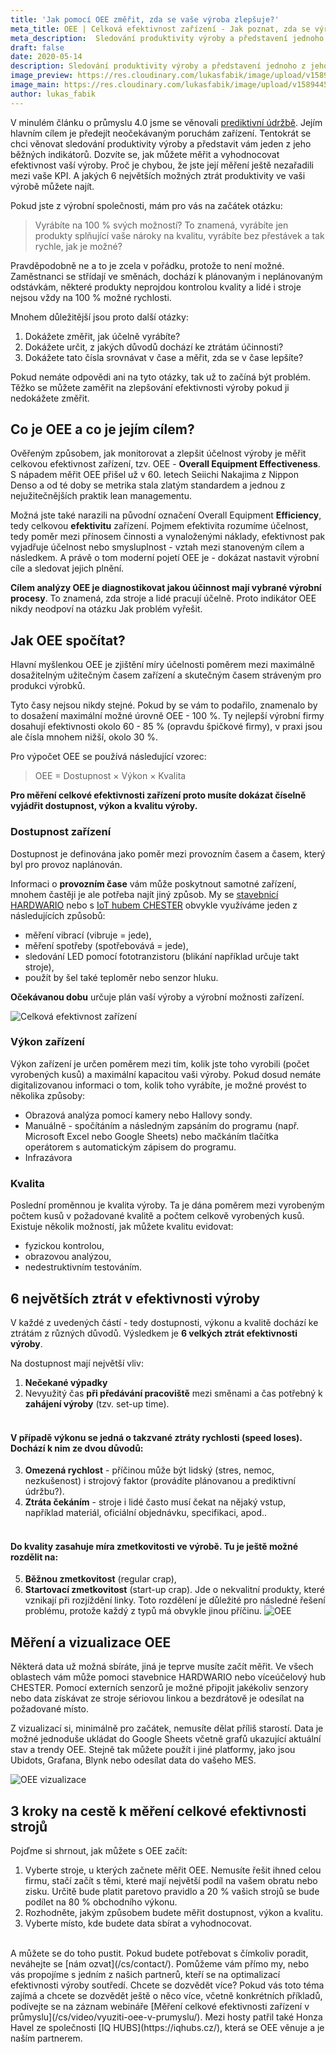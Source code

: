 ```yaml
---
title: 'Jak pomocí OEE změřit, zda se vaše výroba zlepšuje?'
meta_title: OEE | Celková efektivnost zařízení - Jak poznat, zda se výroba zlepšuje?
meta_description:  Sledování produktivity výroby a představení jednoho z jeho běžných indikátorů. Dozvíte se, jak můžete měřit a vyhodnocovat efektivnost vaší výroby. Proč je chybou, že jste její měření ještě nezařadili mezi vaše KPI.
draft: false
date: 2020-05-14
description: Sledování produktivity výroby a představení jednoho z jeho běžných indikátorů. Dozvíte se, jak můžete měřit a vyhodnocovat efektivnost vaší výroby. Proč je chybou, že jste její měření ještě nezařadili mezi vaše KPI.
image_preview: https://res.cloudinary.com/lukasfabik/image/upload/v1589445568/blog/2020-05-14-oee/oee-preview.jpg
image_main: https://res.cloudinary.com/lukasfabik/image/upload/v1589445642/blog/2020-05-14-oee/oee-main.jpg
author: lukas_fabik
---
```


V minulém článku o průmyslu 4.0 jsme se věnovali [prediktivní údržbě](/cs/blog/2020-03-05-predictive-maintenance/). Jejím hlavním cílem je předejít neočekávaným poruchám zařízení. Tentokrát se chci věnovat sledování produktivity výroby a představit vám jeden z jeho běžných indikátorů. Dozvíte se, jak můžete měřit a vyhodnocovat efektivnost vaší výroby. Proč je chybou, že jste její měření ještě nezařadili mezi vaše KPI. A jakých 6 největších možných ztrát produktivity ve vaši výrobě můžete najít.


Pokud jste z výrobní společnosti, mám pro vás na začátek otázku:

>Vyrábíte na 100 % svých možností? To znamená, vyrábíte jen produkty splňující vaše nároky na kvalitu, vyrábíte bez přestávek a tak rychle, jak je možné?

Pravděpodobně ne a to je zcela v pořádku, protože to není možné. Zaměstnanci se střídají ve směnách, dochází k plánovaným i neplánovaným odstávkám, některé produkty neprojdou kontrolou kvality a lidé i stroje nejsou vždy na 100 % možné rychlosti.

Mnohem důležitější jsou proto další otázky:

1. Dokážete změřit, jak účelně vyrábíte?
2. Dokážete určit, z jakých důvodů dochází ke ztrátám účinnosti?
3. Dokážete tato čísla srovnávat v čase a měřit, zda se v čase lepšíte?

Pokud nemáte odpovědi ani na tyto otázky, tak už to začíná být problém. Těžko se můžete zaměřit na zlepšování efektivnosti výroby pokud ji nedokážete změřit.

## Co je OEE a co je jejím cílem?

Ověřeným způsobem, jak monitorovat a zlepšit účelnost výroby je měřit celkovou efektivnost zařízení, tzv. OEE - **Overall Equipment Effectiveness**. S nápadem měřit OEE přišel už v 60. letech Seiichi Nakajima z Nippon Denso a od té doby se metrika stala zlatým standardem a jednou z nejužitečnějších praktik lean managementu.

Možná jste také narazili na původní označení Overall Equipment **Efficiency**, tedy celkovou **efektivitu** zařízení. Pojmem efektivita rozumíme účelnost, tedy poměr mezi přínosem činnosti a vynaloženými náklady, efektivnost pak vyjadřuje účelnost nebo smysluplnost - vztah mezi stanoveným cílem a následkem.  A právě o tom moderní pojetí OEE je - dokázat nastavit výrobní cíle a sledovat jejich plnění.

**Cílem analýzy OEE je diagnostikovat jakou účinnost mají vybrané výrobní procesy**. To znamená, zda stroje a lidé pracují účelně. Proto indikátor OEE nikdy neodpoví na otázku Jak problém vyřešit.

## Jak OEE spočítat?

Hlavní myšlenkou OEE je zjištění míry účelnosti poměrem mezi maximálně dosažitelným užitečným časem zařízení a skutečným časem stráveným pro produkci výrobků.

Tyto časy nejsou nikdy stejné. Pokud by se vám to podařilo, znamenalo by to dosažení maximální možné úrovně OEE - 100 %. Ty nejlepší výrobní firmy dosahují efektivnosti okolo 60 - 85 % (opravdu špičkové firmy), v praxi jsou ale čísla mnohem nižší, okolo 30 %.

Pro výpočet OEE se používá následující vzorec:

> OEE = Dostupnost × Výkon × Kvalita


**Pro měření celkové efektivnosti zařízení proto musíte dokázat číselně vyjádřit dostupnost, výkon a kvalitu výroby.**

### Dostupnost zařízení

Dostupnost je definována jako poměr mezi provozním časem a časem, který byl pro provoz naplánován.

Informaci o **provozním čase** vám může poskytnout samotné zařízení, mnohem častěji je ale potřeba najít jiný způsob. My se [stavebnicí HARDWARIO](/cs/kit/) nebo s [IoT hubem CHESTER](/cs/chester/) obvykle využíváme jeden z následujících způsobů:

* měření vibrací (vibruje = jede),
* měření spotřeby (spotřebovává = jede),
* sledování LED pomocí fototranzistoru (blikání například určuje takt stroje),
* použít by šel také teploměr nebo senzor hluku.

**Očekávanou dobu** určuje plán vaší výroby a výrobní možnosti zařízení.

![Celková efektivnost zařízení](https://res.cloudinary.com/lukasfabik/image/upload/v1589445453/blog/2020-05-14-oee/oee-photo.jpg)

### Výkon zařízení

Výkon zařízení je určen poměrem mezi tím, kolik jste toho vyrobili (počet vyrobených kusů) a maximální kapacitou vaši výroby. Pokud dosud nemáte digitalizovanou informaci o tom, kolik toho vyrábíte, je možné provést to několika způsoby:

* Obrazová analýza pomocí kamery nebo Hallovy sondy.
* Manuálně - spočítáním a následným zapsáním do programu (např. Microsoft Excel nebo Google Sheets) nebo mačkáním tlačítka operátorem s automatickým zápisem do programu.
* Infrazávora

### Kvalita

Poslední proměnnou je kvalita výroby. Ta je dána poměrem mezi vyrobeným počtem kusů v požadované kvalitě a počtem celkově vyrobených kusů. Existuje několik možností, jak můžete kvalitu evidovat:

* fyzickou kontrolou,
* obrazovou analýzou,
* nedestruktivním testováním.

## 6 největších ztrát v efektivnosti výroby

V každé z uvedených částí - tedy dostupnosti, výkonu a kvalitě dochází ke ztrátám z různých důvodů. Výsledkem je **6 velkých ztrát efektivnosti výroby**.

Na dostupnost mají největší vliv:

1. **Nečekané výpadky**
2. Nevyužitý čas **při předávání pracoviště** mezi směnami a čas potřebný k **zahájení výroby** (tzv. set-up time).

#### <br>V případě výkonu se jedná o takzvané ztráty rychlosti (speed loses). Dochází k nim ze dvou důvodů:

3. **Omezená rychlost** - příčinou může být lidský (stres, nemoc, nezkušenost) i strojový faktor (provádíte plánovanou a prediktivní údržbu?).
4. **Ztráta čekáním** - stroje i lidé často musí čekat na nějaký vstup, například materiál, oficiální objednávku, specifikaci, apod..

#### <br>Do kvality zasahuje míra zmetkovitosti ve výrobě. Tu je ještě možné rozdělit na:

5. **Běžnou zmetkovitost** (regular crap),
6. **Startovací zmetkovitost** (start-up crap). Jde o nekvalitní produkty, které vznikají při rozjíždění linky. Toto rozdělení je důležité pro následné řešení problému, protože každý z typů má obvykle jinou příčinu.
![OEE](https://res.cloudinary.com/lukasfabik/image/upload/v1589443398/blog/2020-05-14-oee/oee.png)

## Měření a vizualizace OEE

Některá data už možná sbíráte, jiná je teprve musíte začít měřit. Ve všech oblastech vám může pomoci stavebnice HARDWARIO nebo víceúčelový hub CHESTER. Pomocí externích senzorů je možné připojit jakékoliv senzory nebo data získávat ze stroje sériovou linkou a bezdrátově je odesílat na požadované místo.

Z vizualizací si, minimálně pro začátek, nemusíte dělat příliš starostí. Data je možné jednoduše ukládat do Google Sheets včetně grafů ukazující aktuální stav a trendy OEE. Stejně tak můžete použít i jiné platformy, jako jsou Ubidots, Grafana, Blynk nebo odesílat data do vašeho MES.

![OEE vizualizace](https://res.cloudinary.com/lukasfabik/image/upload/v1589443478/blog/2020-05-14-oee/oee-visualisation.png)

## 3 kroky na cestě k měření celkové efektivnosti strojů

Pojďme si shrnout, jak můžete s OEE začít:

1. Vyberte stroje, u kterých začnete měřit OEE. Nemusíte řešit ihned celou firmu, stačí začít s těmi, které mají největší podíl na vašem obratu nebo zisku. Určitě bude platit paretovo pravidlo a 20 % vašich strojů se bude podílet na 80 % obchodního výkonu.
2. Rozhodněte, jakým způsobem budete měřit dostupnost, výkon a kvalitu.
3. Vyberte místo, kde budete data sbírat a vyhodnocovat.

<br>
A můžete se do toho pustit. Pokud budete potřebovat s čímkoliv poradit, neváhejte se [nám ozvat](/cs/contact/). Pomůžeme vám přímo my, nebo vás propojíme s jedním z našich partnerů, kteří se na optimalizací efektivnosti výroby soutředí.
Chcete se dozvědět více?
Pokud vás toto téma zajímá a chcete se dozvědět ještě o něco více, včetně konkrétních příkladů, podívejte se na záznam webináře [Měření celkové efektivnosti zařízení v průmyslu](/cs/video/vyuziti-oee-v-prumyslu/). Mezi hosty patřil také Honza Havel ze společnosti [IQ HUBS](https://iqhubs.cz/), která se OEE věnuje a je naším partnerem.
